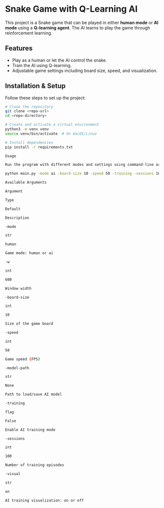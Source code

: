 # Snake Game with Q-Learning AI

This project is a Snake game that can be played in either **human mode** or **AI mode** using a **Q-learning agent**. The AI learns to play the game through reinforcement learning.

## Features
- Play as a human or let the AI control the snake.
- Train the AI using Q-learning.
- Adjustable game settings including board size, speed, and visualization.

## Installation & Setup
Follow these steps to set up the project:

```sh
# Clone the repository
git clone <repo-url>
cd <repo-directory>

# Create and activate a virtual environment
python3 -m venv venv
source venv/bin/activate  # On macOS/Linux

# Install dependencies
pip install -r requirements.txt

Usage

Run the program with different modes and settings using command-line arguments:

python main.py -mode ai -board-size 10 -speed 50 -training -sessions 100

Available Arguments

Argument

Type

Default

Description

-mode

str

human

Game mode: human or ai

-w

int

600

Window width

-board-size

int

10

Size of the game board

-speed

int

50

Game speed (FPS)

-model-path

str

None

Path to load/save AI model

-training

flag

False

Enable AI training mode

-sessions

int

100

Number of training episodes

-visual

str

on

AI training visualization: on or off